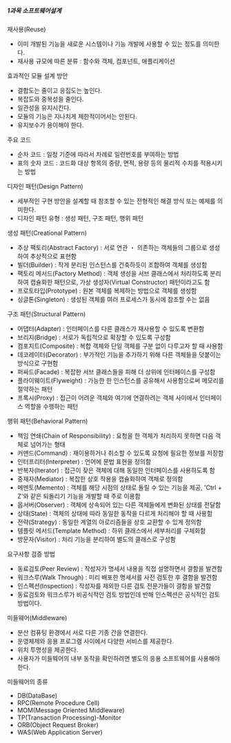 ##### 1과목 소프트웨어설계

재사용(Reuse)

- 이미 개발된 기능을 새로운 시스템이나 기능 개발에 사용할 수 있는 정도를 의미한다.
- 재사용 규모에 따른 분류 : 함수와 객체, 컴포넌트, 애플리케이션

효과적인 모듈 설계 방안

- 결합도는 줄이고 응집도는 높인다.
- 복잡도와 중복성을 줄인다.
- 일관성을 유지시킨다.
- 모듈의 기능은 지나치게 제한적이어서는 안된다.
- 유지보수가 용이해야 한다.

주요 코드

- 순차 코드 : 일정 기준에 따라서 차례로 일련번호를 부여하는 방법
- 표의 숫자 코드 : 코드화 대상 항목의 중량, 면적, 용량 등의 물리적 수치를 적용시키는 방법

디자인 패턴(Design Pattern)

- 세부적인 구현 방안을 설계할 때 참조할 수 있는 전형적인 해결 방식 또는 예제를 의미한다.
- 디자인 패턴 유형 : 생성 패턴, 구조 패턴, 행위 패턴

생성 패턴(Creational Pattern)

- 추상 팩토리(Abstract Factory) : 서로 연관 ・ 의존하는 객체들의 그룹으로 생성하여 추상적으로 표현함
- 빌더(Builder) : 작게 분리된 인스턴스를 건축하듯이 조합하여 객체를 생성함
- 팩토리 메서드(Factory Method) : 객체 생성을 서브 클래스에서 처리하도록 분리하여 캡슐화한 패턴으로, 가상 생성자(Virtual Constructor) 패턴이라고도 함
- 프로토타입(Prototype) : 원본 객체를 복제하는 방법으로 객체를 생성함
- 싱글톤(Singleton) : 생성된 객체를 여러 프로세스가 동시에 참조할 수는 없음

구조 패턴(Structural Pattern)

- 어댑터(Adapter) : 인터페이스를 다른 클래스가 재사용할 수 있도록 변환함
- 브리지(Bridge) : 서로가 독립적으로 확장할 수 있도록 구성함
- 컴포지트(Composite) : 복합 객체와 단일 객체를 구분 없이 다루고자 할 때 사용함
- 데코레이터(Decorator) : 부가적인 기능을 추가하기 위해 다른 객체들을 덧붙이는 방식으로 구현함
- 퍼싸드(Facade) : 복잡한 서브 클래스들을 피해 더 상위에 인터페이스를 구성함
- 플라이웨이트(Flyweight) : 가능한 한 인스턴스를 공유해서 사용함으로써 메모리를 절약하는 패턴
- 프록시(Proxy) : 접근이 어려운 객체와 여기에 연결하려는 객체 사이에서 인터페이스 역할을 수행하는 패턴

행위 패턴(Behavioral Pattern)

- 책임 연쇄(Chain of Responsibility) : 요청을 한 객체가 처리하지 못하면 다음 객체로 넘어가는 형태
- 커맨드(Command) : 재이용하거나 취소할 수 있도록 요청에 필요한 정보를 저장함
- 인터프리터(Interpreter) : 언어에 문법 표현을 정의함
- 반복자(Iterator) : 접근이 잦은 객체에 대해 동일한 인터페이스를 사용하도록 함
- 중재자(Mediator) : 복잡한 상호 작용을 캡슐화하여 객체로 정의함
- 메멘토(Memento) : 객체를 해당 시점의 상태로 돌릴 수 있는 기능을 제공, 'Ctrl + Z'와 같은 되돌리기 기능을 개발할 때 주로 이용함
- 옵서버(Observer) : 객체에 상속되어 있는 다른 객체들에게 변화된 상태를 전달함
- 상태(State) : 객체의 상태에 따라 동일한 동작을 다르게 처리해야 할 때 사용함
- 전략(Strategy) : 동일한 계열의 아로리즘들을 상호 교환할 수 있게 정의함
- 템플릿 메서드(Template Method) : 하위 클래스에서 세부처리를 구체화함
- 방문자(Visitor) : 처리 기능을 분리하여 별도의 클래스로 구성함

요구사항 검증 방법

- 동료검토(Peer Review) : 작성자가 명세서 내용을 직접 설명하면서 결함을 발견함
- 워크스루(Walk Through) : 미리 배포한 명세서를 사전 검토한 후 결함을 발견함
- 인스펙션(Inspection) : 작성자를 제외한 다른 검토 전문가들이 결함을 발견함
- 동료검토와 워크스루가 비공식적인 검토 방법인데 반해 인스펙션은 공식적인 검토 방법이다.

미들웨어(Middleware)

- 분산 컴퓨팅 환경에서 서로 다른 기종 간을 연결한다.
- 운영체제와 응용 프로그램 사이에서 다양한 서비스를 제공한다.
- 위치 투명성을 제공한다.
- 사용자가 미들웨어의 내부 동작을 확인하려면 별도의 응용 소프트웨어를 사용해야 한다.

미들웨어의 종류

- DB(DataBase)
- RPC(Remote Procedure Cell)
- MOM(Message Oriented Middleware)
- TP(Transaction Processing)-Monitor
- ORB(Object Request Broker)
- WAS(Web Application Server)
